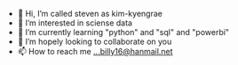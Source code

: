 - 👋 Hi, I’m called steven as kim-kyengrae
- 👀 I’m interested in sciense data
- 🌱 I’m currently learning "python" and "sql" and "powerbi"
- 💞️ I’m hopely looking to collaborate on you
- 📫 How to reach me ...billy16@hanmail.net

<!---
kimkyengrae/kimkyengrae is a ✨ special ✨ repository because its `README.md` (this file) appears on your GitHub profile.
You can click the Preview link to take a look at your changes.
--->
